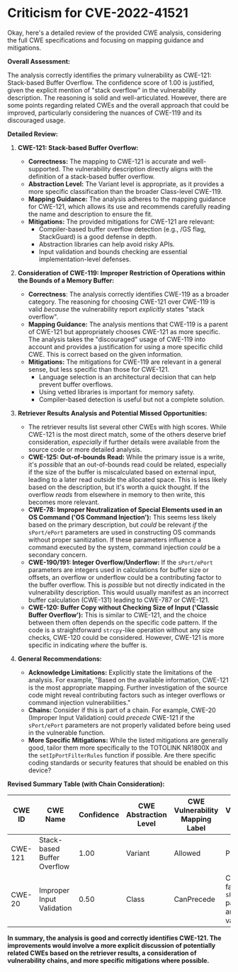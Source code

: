 # Criticism for CVE-2022-41521

Okay, here's a detailed review of the provided CWE analysis, considering the full CWE specifications and focusing on mapping guidance and mitigations.

**Overall Assessment:**

The analysis correctly identifies the primary vulnerability as CWE-121: Stack-based Buffer Overflow. The confidence score of 1.00 is justified, given the explicit mention of "stack overflow" in the vulnerability description. The reasoning is solid and well-articulated. However, there are some points regarding related CWEs and the overall approach that could be improved, particularly considering the nuances of CWE-119 and its discouraged usage.

**Detailed Review:**

1.  **CWE-121: Stack-based Buffer Overflow:**
    *   **Correctness:** The mapping to CWE-121 is accurate and well-supported. The vulnerability description directly aligns with the definition of a stack-based buffer overflow.
    *   **Abstraction Level:** The Variant level is appropriate, as it provides a more specific classification than the broader Class-level CWE-119.
    *   **Mapping Guidance:** The analysis adheres to the mapping guidance for CWE-121, which allows its use and recommends carefully reading the name and description to ensure the fit.
    *   **Mitigations:** The provided mitigations for CWE-121 are relevant:
        *   Compiler-based buffer overflow detection (e.g., /GS flag, StackGuard) is a good defense in depth.
        *   Abstraction libraries can help avoid risky APIs.
        *   Input validation and bounds checking are essential implementation-level defenses.

2.  **Consideration of CWE-119: Improper Restriction of Operations within the Bounds of a Memory Buffer:**

    *   **Correctness**: The analysis correctly identifies CWE-119 as a broader category. The reasoning for choosing CWE-121 over CWE-119 is valid *because* the vulnerability report *explicitly* states "stack overflow".
    *   **Mapping Guidance:** The analysis mentions that CWE-119 is a parent of CWE-121 but appropriately chooses CWE-121 as more specific. The analysis takes the "discouraged" usage of CWE-119 into account and provides a justification for using a more specific child CWE. This is correct based on the given information.
    *   **Mitigations:**  The mitigations for CWE-119 are relevant in a general sense, but less specific than those for CWE-121.
        *   Language selection is an architectural decision that can help prevent buffer overflows.
        *   Using vetted libraries is important for memory safety.
        *   Compiler-based detection is useful but not a complete solution.

3.  **Retriever Results Analysis and Potential Missed Opportunities:**

    *   The retriever results list several other CWEs with high scores. While CWE-121 is the most direct match, some of the others deserve brief consideration, *especially* if further details were available from the source code or more detailed analysis.
    *   **CWE-125: Out-of-bounds Read:** While the primary issue is a write, it's *possible* that an out-of-bounds read could be related, especially if the size of the buffer is miscalculated based on external input, leading to a later read outside the allocated space.  This is less likely based on the description, but it's worth a quick thought. If the overflow *reads* from elsewhere in memory to then write, this becomes more relevant.
    *   **CWE-78: Improper Neutralization of Special Elements used in an OS Command ('OS Command Injection'):** This seems less likely based on the primary description, but *could* be relevant *if* the `sPort/ePort` parameters are used in constructing OS commands without proper sanitization. If these parameters influence a command executed by the system, command injection *could* be a secondary concern.
    *   **CWE-190/191: Integer Overflow/Underflow:** If the `sPort/ePort` parameters are integers used in calculations for buffer size or offsets, an overflow or underflow could be a contributing factor to the buffer overflow. This is *possible* but not directly indicated in the vulnerability description. This would usually manifest as an incorrect buffer calculation (CWE-131) leading to CWE-787 or CWE-121.
    *   **CWE-120: Buffer Copy without Checking Size of Input ('Classic Buffer Overflow'):** This is similar to CWE-121, and the choice between them often depends on the specific code pattern. If the code is a straightforward `strcpy`-like operation without any size checks, CWE-120 could be considered. However, CWE-121 is more specific in indicating *where* the buffer is.

4.  **General Recommendations:**

    *   **Acknowledge Limitations:** Explicitly state the limitations of the analysis. For example, "Based on the available information, CWE-121 is the most appropriate mapping. Further investigation of the source code might reveal contributing factors such as integer overflows or command injection vulnerabilities."
    *   **Chains:** Consider if this is part of a chain.  For example, CWE-20 (Improper Input Validation) could *precede* CWE-121 if the `sPort/ePort` parameters are not properly validated before being used in the vulnerable function.
    *   **More Specific Mitigations:** While the listed mitigations are generally good, tailor them more specifically to the TOTOLINK NR1800X and the `setIpPortFilterRules` function if possible. Are there specific coding standards or security features that should be enabled on this device?

**Revised Summary Table (with Chain Consideration):**

| CWE ID | CWE Name | Confidence | CWE Abstraction Level | CWE Vulnerability Mapping Label | CWE-Vulnerability Mapping Notes |
|---|---|---|---|---|---|
| CWE-121 | Stack-based Buffer Overflow | 1.00 | Variant | Allowed | Primary CWE |
| CWE-20 | Improper Input Validation | 0.50 | Class | CanPrecede | Contributing factor if `sPort/ePort` parameters are not validated. |

**In summary, the analysis is good and correctly identifies CWE-121. The improvements would involve a more explicit discussion of potentially related CWEs based on the retriever results, a consideration of vulnerability chains, and more specific mitigations where possible.**
